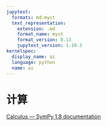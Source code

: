 ```yaml
---
jupytext:
  formats: md:myst
  text_representation:
    extension: .md
    format_name: myst
    format_version: 0.13
    jupytext_version: 1.10.3
kernelspec:
  display_name: ai
  language: python
  name: ai
---
```


# 计算

[Calculus — SymPy 1.8 documentation](https://docs.sympy.org/latest/tutorial/calculus.html)

```{code-cell} ipython3

```
